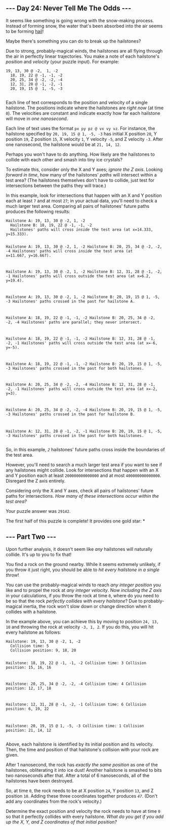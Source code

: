 <h2>--- Day 24: Never Tell Me The Odds ---</h2>
<p>
  It seems like something is going wrong with the snow-making process. Instead
  of forming snow, the water that's been absorbed into the air seems to be
  forming
  <a href="https://en.wikipedia.org/wiki/Hail" target="_blank">hail</a>!
</p>
<p>Maybe there's something you can do to break up the hailstones?</p>
<p>
  Due to strong, probably-magical winds, the hailstones are all flying through
  the air in perfectly linear trajectories. You make a note of each hailstone's
  <em>position</em> and <em>velocity</em> (your puzzle input). For example:
</p>
<pre><code>19, 13, 30 @ -2,  1, -2
  18, 19, 22 @ -1, -1, -2
  20, 25, 34 @ -2, -2, -4
  12, 31, 28 @ -1, -2, -1
  20, 19, 15 @  1, -5, -3
  </code></pre>
<p>
  Each line of text corresponds to the position and velocity of a single
  hailstone. The positions indicate where the hailstones are
  <em>right now</em> (at time <code>0</code>). The velocities are constant and
  indicate exactly how far each hailstone will move in <em>one nanosecond</em>.
</p>
<p>
  Each line of text uses the format <code>px py pz @ vx vy vz</code>. For
  instance, the hailstone specified by <code>20, 19, 15 @ 1, -5, -3</code> has
  initial X position <code>20</code>, Y position <code>19</code>, Z position
  <code>15</code>, X velocity <code>1</code>, Y velocity <code>-5</code>, and Z
  velocity <code>-3</code>. After one nanosecond, the hailstone would be at
  <code>21, 14, 12</code>.
</p>
<p>
  Perhaps you won't have to do anything. How likely are the hailstones to
  collide with each other and smash into tiny ice crystals?
</p>
<p>
  To estimate this, consider only the X and Y axes;
  <em>ignore the Z axis</em>. Looking <em>forward in time</em>, how many of the
  hailstones' <em>paths</em> will intersect within a test area? (The hailstones
  themselves don't have to collide, just test for intersections between the
  paths they will trace.)
</p>
<p>
  In this example, look for intersections that happen with an X and Y position
  each at least <code>7</code> and at most <code>27</code>; in your actual data,
  you'll need to check a much larger test area. Comparing all pairs of
  hailstones' future paths produces the following results:
</p>
<pre><code>Hailstone A: 19, 13, 30 @ -2, 1, -2
  Hailstone B: 18, 19, 22 @ -1, -1, -2
  Hailstones' paths will cross <em>inside</em> the test area (at x=14.333, y=15.333).
  
  Hailstone A: 19, 13, 30 @ -2, 1, -2
  Hailstone B: 20, 25, 34 @ -2, -2, -4
  Hailstones' paths will cross <em>inside</em> the test area (at x=11.667, y=16.667).
  
  Hailstone A: 19, 13, 30 @ -2, 1, -2
  Hailstone B: 12, 31, 28 @ -1, -2, -1
  Hailstones' paths will cross outside the test area (at x=6.2, y=19.4).
  
  Hailstone A: 19, 13, 30 @ -2, 1, -2
  Hailstone B: 20, 19, 15 @ 1, -5, -3
  Hailstones' paths crossed in the past for hailstone A.
  
  Hailstone A: 18, 19, 22 @ -1, -1, -2
  Hailstone B: 20, 25, 34 @ -2, -2, -4
  Hailstones' paths are parallel; they never intersect.
  
  Hailstone A: 18, 19, 22 @ -1, -1, -2
  Hailstone B: 12, 31, 28 @ -1, -2, -1
  Hailstones' paths will cross outside the test area (at x=-6, y=-5).
  
  Hailstone A: 18, 19, 22 @ -1, -1, -2
  Hailstone B: 20, 19, 15 @ 1, -5, -3
  Hailstones' paths crossed in the past for both hailstones.
  
  Hailstone A: 20, 25, 34 @ -2, -2, -4
  Hailstone B: 12, 31, 28 @ -1, -2, -1
  Hailstones' paths will cross outside the test area (at x=-2, y=3).
  
  Hailstone A: 20, 25, 34 @ -2, -2, -4
  Hailstone B: 20, 19, 15 @ 1, -5, -3
  Hailstones' paths crossed in the past for hailstone B.
  
  Hailstone A: 12, 31, 28 @ -1, -2, -1
  Hailstone B: 20, 19, 15 @ 1, -5, -3
  Hailstones' paths crossed in the past for both hailstones.
  </code></pre>
<p>
  So, in this example, <code><em>2</em></code> hailstones' future paths cross
  inside the boundaries of the test area.
</p>
<p>
  However, you'll need to search a much larger test area if you want to see if
  any hailstones might collide. Look for intersections that happen with an X and
  Y position each at least <code>200000000000000</code> and at most
  <code>400000000000000</code>. Disregard the Z axis entirely.
</p>
<p>
  Considering only the X and Y axes, check all pairs of hailstones' future paths
  for intersections.
  <em>How many of these intersections occur within the test area?</em>
</p>
<p>Your puzzle answer was <code>29142</code>.</p>
<p class="day-success">
  The first half of this puzzle is complete! It provides one gold star: *
</p>
<h2 id="part2">--- Part Two ---</h2>
<p>
  Upon further analysis, it doesn't seem like <em>any</em> hailstones will
  naturally collide. It's up to you to fix that!
</p>
<p>
  You find a rock on the ground nearby. While it seems extremely unlikely, if
  you throw it just right, you should be able to
  <em>hit every hailstone in a single throw</em>!
</p>
<p>
  You can use the probably-magical winds to reach
  <em>any integer position</em> you like and to propel the rock at
  <em>any integer velocity</em>. Now <em>including the Z axis</em> in your
  calculations, if you throw the rock at time <code>0</code>, where do you need
  to be so that the rock <em>perfectly collides with every hailstone</em>? Due
  to
  <span title="What, you've never studied probably-magical physics?"
    >probably-magical inertia</span
  >, the rock won't slow down or change direction when it collides with a
  hailstone.
</p>
<p>
  In the example above, you can achieve this by moving to position
  <code>24, 13, 10</code> and throwing the rock at velocity
  <code>-3, 1, 2</code>. If you do this, you will hit every hailstone as
  follows:
</p>
<pre><code>Hailstone: 19, 13, 30 @ -2, 1, -2
  Collision time: 5
  Collision position: 9, 18, 20
  
  Hailstone: 18, 19, 22 @ -1, -1, -2
  Collision time: 3
  Collision position: 15, 16, 16
  
  Hailstone: 20, 25, 34 @ -2, -2, -4
  Collision time: 4
  Collision position: 12, 17, 18
  
  Hailstone: 12, 31, 28 @ -1, -2, -1
  Collision time: 6
  Collision position: 6, 19, 22
  
  Hailstone: 20, 19, 15 @ 1, -5, -3
  Collision time: 1
  Collision position: 21, 14, 12
  </code></pre>
<p>
  Above, each hailstone is identified by its initial position and its velocity.
  Then, the time and position of that hailstone's collision with your rock are
  given.
</p>
<p>
  After 1 nanosecond, the rock has <em>exactly the same position</em> as one of
  the hailstones, obliterating it into ice dust! Another hailstone is smashed to
  bits two nanoseconds after that. After a total of 6 nanoseconds, all of the
  hailstones have been destroyed.
</p>
<p>
  So, at time <code>0</code>, the rock needs to be at X position
  <code>24</code>, Y position <code>13</code>, and Z position <code>10</code>.
  Adding these three coordinates together produces <code><em>47</em></code
  >. (Don't add any coordinates from the rock's velocity.)
</p>
<p>
  Determine the exact position and velocity the rock needs to have at time
  <code>0</code> so that it perfectly collides with every hailstone.
  <em
    >What do you get if you add up the X, Y, and Z coordinates of that initial
    position?</em
  >
</p>

